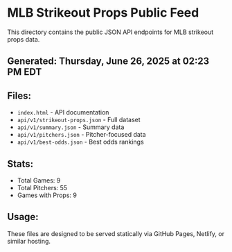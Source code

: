 # MLB Strikeout Props Public Feed

This directory contains the public JSON API endpoints for MLB strikeout props data.

## Generated: Thursday, June 26, 2025 at 02:23 PM EDT

## Files:
- `index.html` - API documentation
- `api/v1/strikeout-props.json` - Full dataset
- `api/v1/summary.json` - Summary data
- `api/v1/pitchers.json` - Pitcher-focused data  
- `api/v1/best-odds.json` - Best odds rankings

## Stats:
- Total Games: 9
- Total Pitchers: 55
- Games with Props: 9

## Usage:
These files are designed to be served statically via GitHub Pages, Netlify, or similar hosting.
